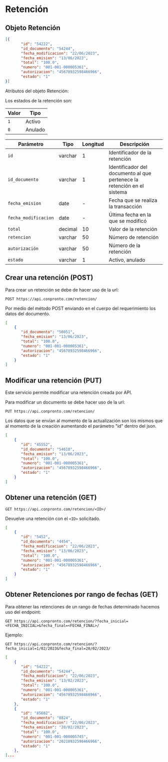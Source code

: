 # Retención

## Objeto Retención
``` json title="Objeto Retención:"
[{
       "id": "54222",
       "id_documento": "54244",
       "fecha_modificacion": "22/06/2023",
       "fecha_emision": "13/06/2023",
       "total": "100.0",
       "numero": "001-001-000005361",
       "autorizacion": "45678932598466966",
       "estado": "1"
}]
```
Atributos del objeto Retención:

Los estados de la retención son:

| Valor       | Tipo                                 |
| ----------- | ------------------------------------ |
| `1  `       | Activo                               |
| `0  `       | Anulado|

| Parámetro   | Tipo    | Longitud | Descripción |
| ----------- | ------- | -------- | ----------- |
| `id`|varchar|1|Identificador de la retención|
| `id_documento`|varchar|1|Identificador del documento al que pertenece la retención en el sistema|
| `fecha_emision`| date  |-|Fecha que se realiza la transacción|
| `fecha_modificacion`| date  |-|Última fecha en la que se modificó|
| `total`|decimal|10|Valor de la retención|
| `retencion`|varchar|50|Número de retención|
| `autorización`|varchar|50|Número de la retención|
| `estado`|varchar|1|Activo, anulado|

## Crear una retención (POST)

Para crear un retención se debe de hacer uso de la url:

`POST https://api.conpronto.com/retencion/`

Por medio del método POST enviando en el cuerpo del requerimiento los datos del documento.  

``` json title="Estructura del JSON:"
[
    {
       "id_documento": "56051",
       "fecha_emision": "13/06/2023",
       "total": "100.0",
       "numero": "001-001-000005361",
       "autorizacion": "45678932598466966",
       "estado": "1"
    }
]
```
## Modificar una retención (PUT)

Este servicio permite modificar una retención creada por API.

Para modificar un documento se debe hacer uso de la url:

`PUT https://api.conpronto.com/retencion/`

Los datos que se envían al momento de la actualización son los mismos que al momento de la creación aumentando el parámetro "id" dentro del json.

``` json title="Estructura del JSON:"
[
    {
       "id": "45552",
       "id_documento": "54610",
       "fecha_emision": "13/06/2023",
       "total": "100.0",
       "numero": "001-001-000005361",
       "autorizacion": "45678932598466966",
       "estado": "1"
    }
]
```

## Obtener una retención (GET)

`GET https://api.conpronto.com/retencion/<ID>/`

Devuelve una retención con el `<ID>` solicitado.

``` json title="Respuesta al consultar la retención:"
[
    {
       "id": "5452",
       "id_documento": "4454",
       "fecha_modificacion": "22/06/2023",
       "fecha_emision": "13/06/2023",
       "total": "100.0",
       "numero": "001-001-000005361",
       "autorizacion": "45678932598466966",
       "estado": "1"
    }
]
```
## Obtener Retenciones por rango de fechas (GET)

Para obtener las retenciones de un rango de fechas determinado hacemos uso del endpoint:

`GET https://api.conpronto.com/retencion/?fecha_inicial=<FECHA_INICIAL>&fecha_final=<FECHA_FINAL>/`

Ejemplo:

`GET https://api.conpronto.com/retencion/?fecha_inicial=1/02/2023&fecha_final=28/02/2023/`

``` json title="Respuesta al consultar un listado de retenciones:"
[	
    {
       "id": "54222",
       "id_documento": "54244",
       "fecha_modificacion": "22/06/2023",
       "fecha_emision": "13/02/2023",
       "total": "100.0",
       "numero": "001-001-000005361",
       "autorizacion": "45678932598466966",
       "estado": "1"
	},
	{
       "id": "85682",
       "id_documento": "8824",
       "fecha_modificacion": "22/06/2023",
       "fecha_emision": "20/02/2023",
       "total": "100.0",
       "numero": "001-001-000005745",
       "autorizacion": "20218932598466966",
       "estado": "1"
	},
]...
```